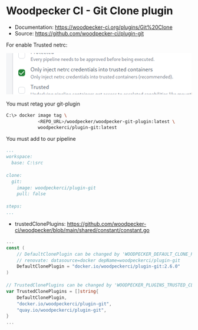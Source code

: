 # Woodpecker CI - Git Clone plugin

- Documentation: <https://woodpecker-ci.org/plugins/Git%20Clone>
- Source: <https://github.com/woodpecker-ci/plugin-git>

For enable Trusted netrc:

![alt text](./assets/netrc_trusted_ct.png)

You must retag your git-plugin

```bash
C:\> docker image tag \
            <REPO_URL>/woodpecker/woodpecker-git-plugin:latest \
            woodpeckerci/plugin-git:latest
```

You must add to our pipeline

```yaml
...
workspace:
  base: C:\src

clone:
  git:
    image: woodpeckerci/plugin-git
    pull: false

steps:
...
```

- trustedClonePlugins: <https://github.com/woodpecker-ci/woodpecker/blob/main/shared/constant/constant.go>

```go
...
const (
	// DefaultClonePlugin can be changed by 'WOODPECKER_DEFAULT_CLONE_PLUGIN' at runtime.
	// renovate: datasource=docker depName=woodpeckerci/plugin-git
	DefaultClonePlugin = "docker.io/woodpeckerci/plugin-git:2.6.0"
)

// TrustedClonePlugins can be changed by 'WOODPECKER_PLUGINS_TRUSTED_CLONE' at runtime.
var TrustedClonePlugins = []string{
	DefaultClonePlugin,
	"docker.io/woodpeckerci/plugin-git",
	"quay.io/woodpeckerci/plugin-git",
}
...
```
